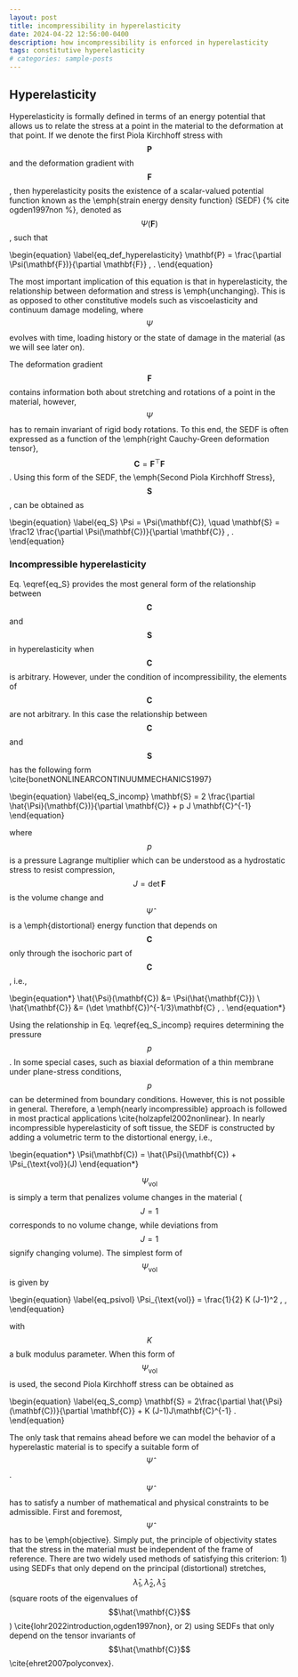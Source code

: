 ```yaml
---
layout: post
title: incompressibility in hyperelasticity
date: 2024-04-22 12:56:00-0400
description: how incompressibility is enforced in hyperelasticity
tags: constitutive hyperelasticity
# categories: sample-posts
---
```

## Hyperelasticity
Hyperelasticity is formally defined in terms of an energy potential that allows us to relate the stress at a point in the material to the deformation at that point. If we denote the first Piola Kirchhoff stress with $$\mathbf{P}$$ and the deformation gradient with $$\mathbf{F}$$, then hyperelasticity posits the existence of a scalar-valued potential function known as the \emph{strain energy density function} (SEDF) {% cite ogden1997non %}, denoted as $$\Psi(\mathbf{F})$$, such that

\begin{equation}
    \label{eq_def_hyperelasticity}
    \mathbf{P} = \frac{\partial \Psi(\mathbf{F})}{\partial \mathbf{F}} \, .
\end{equation}

The most important implication of this equation is that in hyperelasticity, the relationship between deformation and stress is \emph{unchanging}. This is as opposed to other constitutive models such as viscoelasticity and continuum damage modeling, where $$\Psi$$ evolves with time, loading history or the state of damage in the material (as we will see later on).

The deformation gradient $$\mathbf{F}$$ contains information both about stretching and rotations of a point in the material, however, $$\Psi$$ has to remain invariant of rigid body rotations. To this end, the SEDF is often expressed as a function of the \emph{right Cauchy-Green deformation tensor}, $$\mathbf{C} = \mathbf{F}^\top \mathbf{F}$$. Using this form of the SEDF, the \emph{Second Piola Kirchhoff Stress}, $$\mathbf{S}$$, can be obtained as

\begin{equation}
    \label{eq_S}
    \Psi = \Psi(\mathbf{C}), \quad \mathbf{S} = \frac12 \frac{\partial \Psi(\mathbf{C})}{\partial \mathbf{C}} \, .
\end{equation}


### Incompressible hyperelasticity
Eq. \eqref{eq_S} provides the most general form of the relationship between $$\mathbf{C}$$ and $$\mathbf{S}$$ in hyperelasticity when $$\mathbf{C}$$ is arbitrary. However, under the condition of incompressibility, the elements of $$\mathbf{C}$$ are not arbitrary. In this case the relationship between $$\mathbf{C}$$ and $$\mathbf{S}$$ has the following form \cite{bonetNONLINEARCONTINUUMMECHANICS1997}

\begin{equation}
    \label{eq_S_incomp}
    \mathbf{S} = 2 \frac{\partial \hat{\Psi}(\mathbf{C})}{\partial \mathbf{C}} + p J \mathbf{C}^{-1}
\end{equation}

where $$p$$ is a pressure Lagrange multiplier which can be understood as a hydrostatic stress to resist compression, $$J=\det \mathbf{F}$$ is the volume change and $$\hat{\Psi}$$ is a \emph{distortional} energy function that depends on $$\mathbf{C}$$ only through the isochoric part of $$\mathbf{C}$$, i.e.,

\begin{equation*}
    \hat{\Psi}(\mathbf{C}) &= \Psi(\hat{\mathbf{C}}) \\
    \hat{\mathbf{C}} &= (\det \mathbf{C})^{-1/3}\mathbf{C} \, .
\end{equation*}

Using the relationship in Eq. \eqref{eq_S_incomp} requires determining the pressure $$p$$. In some special cases, such as biaxial deformation of a thin membrane under plane-stress conditions, $$p$$ can be determined from boundary conditions. However, this is not possible in general. Therefore, a \emph{nearly incompressible} approach is followed in most practical applications \cite{holzapfel2002nonlinear}. In nearly incompressible hyperelasticity of soft tissue, the SEDF is constructed by adding a volumetric term to the distortional energy, i.e.,

\begin{equation*}
    \Psi(\mathbf{C}) = \hat{\Psi}(\mathbf{C}) + \Psi_{\text{vol}}(J)
\end{equation*}

$$\Psi_{\text{vol}}$$ is simply a term that penalizes volume changes in the material ($$J=1$$ corresponds to no volume change, while deviations from $$J=1$$ signify changing volume). The simplest form of $$\Psi_{\text{vol}}$$ is given by

\begin{equation}
    \label{eq_psivol}
    \Psi_{\text{vol}} = \frac{1}{2} K (J-1)^2 \, ,
\end{equation}

with $$K$$ a bulk modulus parameter. When this form of $$\Psi_{\text{vol}}$$ is used, the second Piola Kirchhoff stress can be obtained as

\begin{equation}
    \label{eq_S_comp}
    \mathbf{S} = 2\frac{\partial \hat{\Psi}(\mathbf{C})}{\partial \mathbf{C}} + K (J-1)J\mathbf{C}^{-1} .
\end{equation}

The only task that remains ahead before we can model the behavior of a hyperelastic material is to specify a suitable form of $$\hat{\Psi}$$. $$\hat{\Psi}$$ has to satisfy a number of mathematical and physical constraints to be admissible. First and foremost, $$\hat{\Psi}$$ has to be \emph{objective}. Simply put, the principle of objectivity states that the stress in the material must be independent of the frame of reference. There are two widely used methods of satisfying this criterion: 1) using SEDFs that only depend on the principal (distortional) stretches, $$\hat{\lambda}_1, \hat{\lambda}_2, \hat{\lambda}_3$$ (square roots of the eigenvalues of $$\hat{\mathbf{C}}$$) \cite{lohr2022introduction,ogden1997non}, or 2) using SEDFs that only depend on the tensor invariants of $$\hat{\mathbf{C}}$$ \cite{ehret2007polyconvex}. 

